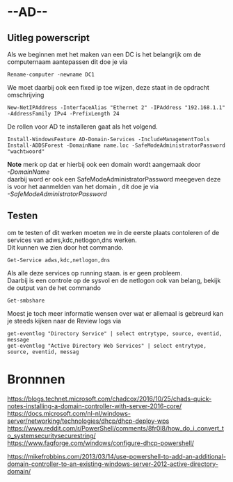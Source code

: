 # --AD-- 
## Uitleg powerscript

Als we beginnen met het maken van een DC is het belangrijk om de computernaam aantepassen dit doe je via
```
Rename-computer -newname DC1
```
We moet daarbij ook een fixed ip toe wijzen, deze staat in de opdracht omschrijving
```
New-NetIPAddress -InterfaceAlias "Ethernet 2" -IPAddress "192.168.1.1" -AddressFamily IPv4 -PrefixLength 24
```
De rollen voor AD te installeren gaat als het volgend.
```
Install-WindowsFeature AD-Domain-Services -IncludeManagementTools
Install-ADDSForest -DomainName name.loc -SafeModeAdministratorPassword "wachtwoord"
```
**Note** merk op dat er hierbij ook een domain wordt aangemaak door  
*-DomainName*  
daarbij word er ook een SafeModeAdministratorPassword meegeven deze is voor het aanmelden van het domain , dit doe je via  
*-SafeModeAdministratorPassword*

## Testen

om te testen of dit werken moeten we in de eerste plaats contoleren of de services van adws,kdc,netlogon,dns werken.  
Dit kunnen we zien door het commando.
```
Get-Service adws,kdc,netlogon,dns
```
Als alle deze services op running staan. is er geen probleem.  
Daarbij is een controle op de sysvol en de netlogon ook van belang, bekijk de output van de het commando
```
Get-smbshare
```
Moest je toch meer informatie wensen over wat er allemaal is gebreurd kan je steeds kijken naar de Review logs via
```
get-eventlog "Directory Service" | select entrytype, source, eventid, message
get-eventlog "Active Directory Web Services" | select entrytype, source, eventid, messag
```

# Bronnnen

https://blogs.technet.microsoft.com/chadcox/2016/10/25/chads-quick-notes-installing-a-domain-controller-with-server-2016-core/  
https://docs.microsoft.com/nl-nl/windows-server/networking/technologies/dhcp/dhcp-deploy-wps  
https://www.reddit.com/r/PowerShell/comments/8fr0l8/how_do_i_convert_to_systemsecuritysecurestring/  
https://www.faqforge.com/windows/configure-dhcp-powershell/  

https://mikefrobbins.com/2013/03/14/use-powershell-to-add-an-additional-domain-controller-to-an-existing-windows-server-2012-active-directory-domain/
